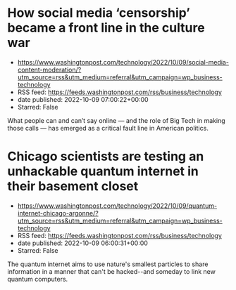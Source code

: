 # How social media ‘censorship’ became a front line in the culture war
 - https://www.washingtonpost.com/technology/2022/10/09/social-media-content-moderation/?utm_source=rss&utm_medium=referral&utm_campaign=wp_business-technology
 - RSS feed: https://feeds.washingtonpost.com/rss/business/technology
 - date published: 2022-10-09 07:00:22+00:00
 - Starred: False

What people can and can’t say online — and the role of Big Tech in making those calls — has emerged as a critical fault line in American politics.

# Chicago scientists are testing an unhackable quantum internet in their basement closet
 - https://www.washingtonpost.com/technology/2022/10/09/quantum-internet-chicago-argonne/?utm_source=rss&utm_medium=referral&utm_campaign=wp_business-technology
 - RSS feed: https://feeds.washingtonpost.com/rss/business/technology
 - date published: 2022-10-09 06:00:31+00:00
 - Starred: False

The quantum internet aims to use nature's smallest particles to share information in a manner that can't be hacked--and someday to link new quantum computers.
